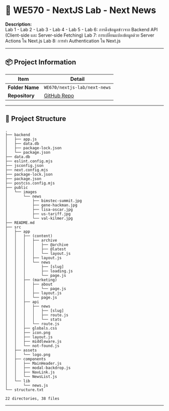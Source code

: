 # 📸 WE570 - NextJS Lab - Next News

**Description:**  
Lab 1 - 
Lab 2 -
Lab 3 - 
Lab 4 - 
Lab 5 - 
Lab 6: การดึงข้อมูลข่าวจาก Backend API (Client-side และ Server-side Fetching) 
Lab 7: การเปลี่ยนแปลงข้อมูลด้วย Server Actions ใน Next.js
Lab 8: การทำ Authentication ใน Next.js

---

## 📦 Project Information

| Item           | Detail                                                 |
|----------------|--------------------------------------------------------|
| **Folder Name**  | `WE670/nextjs-lab/next-news`                        |
| **Repository**   | [GitHub Repo](https://github.com/maetace/nextjs-lab/tree/main/next-news) |

---

## 📁 Project Structure

```plaintext
.
├── backend
│   ├── app.js
│   ├── data.db
│   ├── package-lock.json
│   └── package.json
├── data.db
├── eslint.config.mjs
├── jsconfig.json
├── next.config.mjs
├── package-lock.json
├── package.json
├── postcss.config.mjs
├── public
│   └── images
│       └── news
│           ├── bimstec-summit.jpg
│           ├── gene-hackman.jpg
│           ├── lisa-oscar.jpg
│           ├── us-tariff.jpg
│           └── val-kilmer.jpg
├── README.md
├── src
│   ├── app
│   │   ├── (content)
│   │   │   ├── archive
│   │   │   │   ├── @archive
│   │   │   │   ├── @latest
│   │   │   │   └── layout.js
│   │   │   ├── layout.js
│   │   │   └── news
│   │   │       ├── [slug]
│   │   │       ├── loading.js
│   │   │       └── page.js
│   │   ├── (marketing)
│   │   │   ├── about
│   │   │   │   └── page.js
│   │   │   ├── layout.js
│   │   │   └── page.js
│   │   ├── api
│   │   │   ├── news
│   │   │   │   ├── [slug]
│   │   │   │   ├── route.js
│   │   │   │   └── stats
│   │   │   └── route.js
│   │   ├── globals.css
│   │   ├── icon.png
│   │   ├── layout.js
│   │   ├── middleware.js
│   │   └── not-found.js
│   ├── assets
│   │   └── logo.png
│   ├── components
│   │   ├── MainHeader.js
│   │   ├── modal-backdrop.js
│   │   ├── NavLink.js
│   │   └── NewsList.js
│   └── lib
│       └── news.js
└── structure.txt

22 directories, 38 files

```

---
